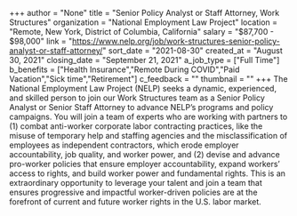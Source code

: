+++
author = "None"
title = "Senior Policy Analyst or Staff Attorney, Work Structures"
organization = "National Employment Law Project"
location = "Remote, New York, District of Columbia, California"
salary = "$87,700 - $98,000"
link = "https://www.nelp.org/job/work-structures-senior-policy-analyst-or-staff-attorney/"
sort_date = "2021-08-30"
created_at = "August 30, 2021"
closing_date = "September 21, 2021"
a_job_type = ["Full Time"]
b_benefits = ["Health Insurance","Remote During COVID","Paid Vacation","Sick time","Retirement"]
c_feedback = ""
thumbnail = ""
+++
The National Employment Law Project (NELP) seeks a dynamic, experienced, and skilled person to join our Work Structures team as a Senior Policy Analyst or Senior Staff Attorney to advance NELP’s programs and policy campaigns. You will join a team of experts who are working with partners to (1) combat anti-worker corporate labor contracting practices, like the misuse of temporary help and staffing agencies and the misclassification of employees as independent contractors, which erode employer accountability, job quality, and worker power, and (2) devise and advance pro-worker policies that ensure employer accountability, expand workers’ access to rights, and build worker power and fundamental rights. This is an extraordinary opportunity to leverage your talent and join a team that ensures progressive and impactful worker-driven policies are at the forefront of current and future worker rights in the U.S. labor market.